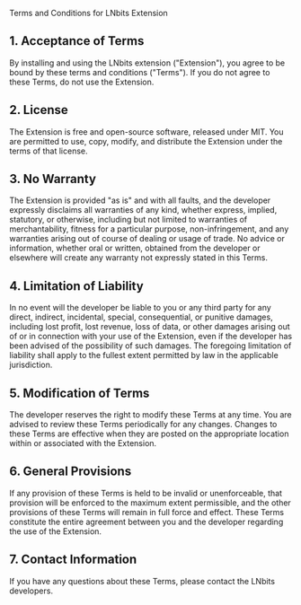  Terms and Conditions for LNbits Extension

## 1. Acceptance of Terms

By installing and using the LNbits extension ("Extension"), you agree to be bound by these terms and conditions ("Terms"). If you do not agree to these Terms, do not use the Extension.

## 2. License

The Extension is free and open-source software, released under MIT. You are permitted to use, copy, modify, and distribute the Extension under the terms of that license.

## 3. No Warranty

The Extension is provided "as is" and with all faults, and the developer expressly disclaims all warranties of any kind, whether express, implied, statutory, or otherwise, including but not limited to warranties of merchantability, fitness for a particular purpose, non-infringement, and any warranties arising out of course of dealing or usage of trade. No advice or information, whether oral or written, obtained from the developer or elsewhere will create any warranty not expressly stated in this Terms.

## 4. Limitation of Liability

In no event will the developer be liable to you or any third party for any direct, indirect, incidental, special, consequential, or punitive damages, including lost profit, lost revenue, loss of data, or other damages arising out of or in connection with your use of the Extension, even if the developer has been advised of the possibility of such damages. The foregoing limitation of liability shall apply to the fullest extent permitted by law in the applicable jurisdiction.

## 5. Modification of Terms

The developer reserves the right to modify these Terms at any time. You are advised to review these Terms periodically for any changes. Changes to these Terms are effective when they are posted on the appropriate location within or associated with the Extension.

## 6. General Provisions

If any provision of these Terms is held to be invalid or unenforceable, that provision will be enforced to the maximum extent permissible, and the other provisions of these Terms will remain in full force and effect. These Terms constitute the entire agreement between you and the developer regarding the use of the Extension.

## 7. Contact Information

If you have any questions about these Terms, please contact the LNbits developers.
